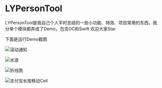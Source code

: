 # LYPersonTool
LYPersonTool是我自己个人平时总结的一些小功能、特效、项目常用的东西，我分单个模块都弄成了Demo，包含OC和Swift  欢迎大家Star

下面是运行Demo截图

![滚动通知](http://ow7iaz7ej.bkt.clouddn.com/RollingNotice.gif)

![水波](http://ow7iaz7ej.bkt.clouddn.com/WaveView.gif)

![折线图](http://ow7iaz7ej.bkt.clouddn.com/LineCharView.gif)

![支付宝长按移动Cell](http://ow7iaz7ej.bkt.clouddn.com/AliPayCellMove.gif)